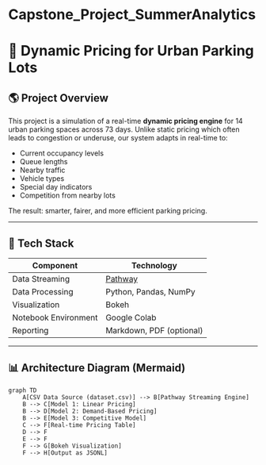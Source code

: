 # Capstone_Project_SummerAnalytics

# 🚗 Dynamic Pricing for Urban Parking Lots

## 🌎 Project Overview

This project is a simulation of a real-time **dynamic pricing engine** for 14 urban parking spaces across 73 days. Unlike static pricing which often leads to congestion or underuse, our system adapts in real-time to:

- Current occupancy levels
- Queue lengths
- Nearby traffic
- Vehicle types
- Special day indicators
- Competition from nearby lots

The result: smarter, fairer, and more efficient parking pricing.

---

## 🧰 Tech Stack

| Component               | Technology                     |
|-------------------------|-------------------------------|
| Data Streaming          | [Pathway](https://pathway.com) |
| Data Processing         | Python, Pandas, NumPy          |
| Visualization           | Bokeh                          |
| Notebook Environment    | Google Colab                   |
| Reporting               | Markdown, PDF (optional)       |

---

## 📊 Architecture Diagram (Mermaid)

```mermaid
graph TD
    A[CSV Data Source (dataset.csv)] --> B[Pathway Streaming Engine]
    B --> C[Model 1: Linear Pricing]
    B --> D[Model 2: Demand-Based Pricing]
    B --> E[Model 3: Competitive Model]
    C --> F[Real-time Pricing Table]
    D --> F
    E --> F
    F --> G[Bokeh Visualization]
    F --> H[Output as JSONL]
